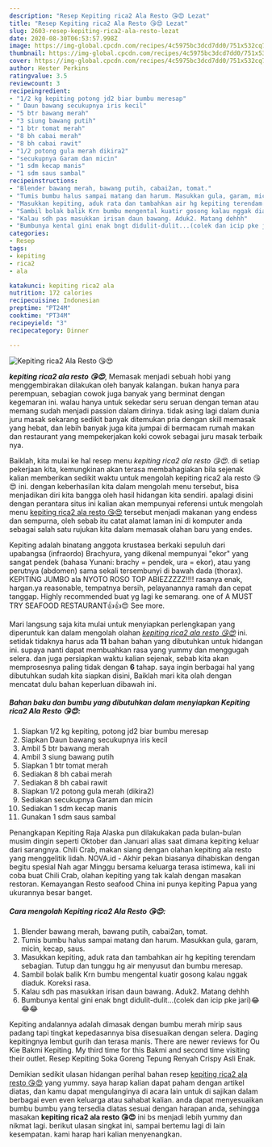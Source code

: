 ```yaml
---
description: "Resep Kepiting rica2 Ala Resto 😘😍 Lezat"
title: "Resep Kepiting rica2 Ala Resto 😘😍 Lezat"
slug: 2603-resep-kepiting-rica2-ala-resto-lezat
date: 2020-08-30T06:53:57.998Z
image: https://img-global.cpcdn.com/recipes/4c5975bc3dcd7dd0/751x532cq70/kepiting-rica2-ala-resto-😘😍-foto-resep-utama.jpg
thumbnail: https://img-global.cpcdn.com/recipes/4c5975bc3dcd7dd0/751x532cq70/kepiting-rica2-ala-resto-😘😍-foto-resep-utama.jpg
cover: https://img-global.cpcdn.com/recipes/4c5975bc3dcd7dd0/751x532cq70/kepiting-rica2-ala-resto-😘😍-foto-resep-utama.jpg
author: Hester Perkins
ratingvalue: 3.5
reviewcount: 3
recipeingredient:
- "1/2 kg kepiting potong jd2 biar bumbu meresap"
- " Daun bawang secukupnya iris kecil"
- "5 btr bawang merah"
- "3 siung bawang putih"
- "1 btr tomat merah"
- "8 bh cabai merah"
- "8 bh cabai rawit"
- "1/2 potong gula merah dikira2"
- "secukupnya Garam dan micin"
- "1 sdm kecap manis"
- "1 sdm saus sambal"
recipeinstructions:
- "Blender bawang merah, bawang putih, cabai2an, tomat."
- "Tumis bumbu halus sampai matang dan harum. Masukkan gula, garam, micin, kecap, saus."
- "Masukkan kepiting, aduk rata dan tambahkan air hg kepiting terendam sebagian. Tutup dan tunggu hg air menyusut dan bumbu meresap."
- "Sambil bolak balik Krn bumbu mengental kuatir gosong kalau nggak diaduk. Koreksi rasa."
- "Kalau sdh pas masukkan irisan daun bawang. Aduk2. Matang dehhh"
- "Bumbunya kental gini enak bngt didulit-dulit...(colek dan icip pke jari)😂😂😂"
categories:
- Resep
tags:
- kepiting
- rica2
- ala

katakunci: kepiting rica2 ala 
nutrition: 172 calories
recipecuisine: Indonesian
preptime: "PT24M"
cooktime: "PT34M"
recipeyield: "3"
recipecategory: Dinner

---
```



![Kepiting rica2 Ala Resto 😘😍](https://img-global.cpcdn.com/recipes/4c5975bc3dcd7dd0/751x532cq70/kepiting-rica2-ala-resto-😘😍-foto-resep-utama.jpg)

<b><i>kepiting rica2 ala resto 😘😍</i></b>, Memasak menjadi sebuah hobi yang menggembirakan dilakukan oleh banyak kalangan. bukan hanya para perempuan, sebagian cowok juga banyak yang berminat dengan kegemaran ini. walau hanya untuk sekedar seru seruan dengan teman atau memang sudah menjadi passion dalam dirinya. tidak asing lagi dalam dunia juru masak sekarang sedikit banyak ditemukan pria dengan skill memasak yang hebat, dan lebih banyak juga kita jumpai di bermacam rumah makan dan restaurant yang mempekerjakan koki cowok sebagai juru masak terbaik nya.

Baiklah, kita mulai ke hal resep menu <i>kepiting rica2 ala resto 😘😍</i>. di setiap pekerjaan kita, kemungkinan akan terasa membahagiakan bila sejenak kalian memberikan sedikit waktu untuk mengolah kepiting rica2 ala resto 😘😍 ini. dengan keberhasilan kita dalam mengolah menu tersebut, bisa menjadikan diri kita bangga oleh hasil hidangan kita sendiri. apalagi disini dengan perantara situs ini kalian akan mempunyai referensi untuk mengolah menu <u>kepiting rica2 ala resto 😘😍</u> tersebut menjadi makanan yang endess dan sempurna, oleh sebab itu catat alamat laman ini di komputer anda sebagai salah satu rujukan kita dalam memasak olahan baru yang endes.

Kepiting adalah binatang anggota krustasea berkaki sepuluh dari upabangsa (infraordo) Brachyura, yang dikenal mempunyai &#34;ekor&#34; yang sangat pendek (bahasa Yunani: brachy = pendek, ura = ekor), atau yang perutnya (abdomen) sama sekali tersembunyi di bawah dada (thorax). KEPITING JUMBO ala NYOTO ROSO TOP ABIEZZZZZ!!!! rasanya enak, hargan.ya reasonable, tempatnya bersih, pelayanannya ramah dan cepat tanggap. Highly recommended buat yg lagi ke semarang. one of A MUST TRY SEAFOOD RESTAURANT👍👍😍 See more.


Mari langsung saja kita mulai untuk menyiapkan perlengkapan yang diperuntuk kan dalam mengolah olahan <u><i>kepiting rica2 ala resto 😘😍</i></u> ini. setidak tidaknya harus ada <b>11</b> bahan bahan yang dibutuhkan untuk hidangan ini. supaya nanti dapat membuahkan rasa yang yummy dan menggugah selera. dan juga persiapkan waktu kalian sejenak, sebab kita akan memprosesnya paling tidak dengan <b>6</b> tahap. saya ingin berbagai hal yang dibutuhkan sudah kita siapkan disini, Baiklah mari kita olah dengan mencatat dulu bahan keperluan dibawah ini.

<!--inarticleads1-->

##### Bahan baku dan bumbu yang dibutuhkan dalam menyiapkan Kepiting rica2 Ala Resto 😘😍:

1. Siapkan 1/2 kg kepiting, potong jd2 biar bumbu meresap
1. Siapkan  Daun bawang secukupnya iris kecil
1. Ambil 5 btr bawang merah
1. Ambil 3 siung bawang putih
1. Siapkan 1 btr tomat merah
1. Sediakan 8 bh cabai merah
1. Sediakan 8 bh cabai rawit
1. Siapkan 1/2 potong gula merah (dikira2)
1. Sediakan secukupnya Garam dan micin
1. Sediakan 1 sdm kecap manis
1. Gunakan 1 sdm saus sambal


Penangkapan Kepiting Raja Alaska pun dilakukakan pada bulan-bulan musim dingin seperti Oktober dan Januari alias saat dimana kepiting keluar dari sarangnya. Chili Crab, makan siang dengan olahan kepiting ala resto yang menggelitik lidah. NOVA.id - Akhir pekan biasanya dihabiskan dengan begitu spesial Nah agar Minggu bersama keluarga terasa istimewa, kali ini coba buat Chili Crab, olahan kepiting yang tak kalah dengan masakan restoran. Kemayangan Resto seafood China ini punya kepiting Papua yang ukurannya besar banget. 

<!--inarticleads2-->

##### Cara mengolah Kepiting rica2 Ala Resto 😘😍:

1. Blender bawang merah, bawang putih, cabai2an, tomat.
1. Tumis bumbu halus sampai matang dan harum. Masukkan gula, garam, micin, kecap, saus.
1. Masukkan kepiting, aduk rata dan tambahkan air hg kepiting terendam sebagian. Tutup dan tunggu hg air menyusut dan bumbu meresap.
1. Sambil bolak balik Krn bumbu mengental kuatir gosong kalau nggak diaduk. Koreksi rasa.
1. Kalau sdh pas masukkan irisan daun bawang. Aduk2. Matang dehhh
1. Bumbunya kental gini enak bngt didulit-dulit...(colek dan icip pke jari)😂😂😂


Kepiting andalannya adalah dimasak dengan bumbu merah mirip saus padang tapi tingkat kepedasannya bisa disesuaikan dengan selera. Daging kepitingnya lembut gurih dan terasa manis. There are newer reviews for Ou Kie Bakmi Kepiting. My third time for this Bakmi and second time visiting their outlet. Resep Kepiting Soka Goreng Tepung Renyah Crispy Asli Enak. 

Demikian sedikit ulasan hidangan perihal bahan resep <u>kepiting rica2 ala resto 😘😍</u> yang yummy. saya harap kalian dapat paham dengan artikel diatas, dan kamu dapat mengulanginya di acara lain untuk di sajikan dalam berbagai even even keluarga atau sahabat kalian. anda dapat menyesuaikan bumbu bumbu yang tersedia diatas sesuai dengan harapan anda, sehingga masakan <b>kepiting rica2 ala resto 😘😍</b> ini bs menjadi lebih yummy dan nikmat lagi. berikut ulasan singkat ini, sampai bertemu lagi di lain kesempatan. kami harap hari kalian menyenangkan.
